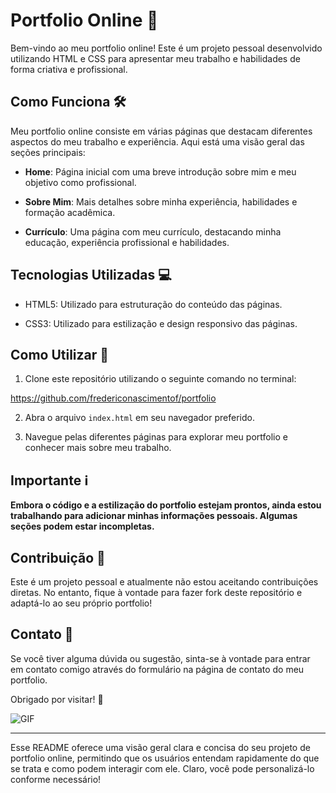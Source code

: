 # Portfolio Online 🚀

Bem-vindo ao meu portfolio online! Este é um projeto pessoal desenvolvido utilizando HTML e CSS para apresentar meu trabalho e habilidades de forma criativa e profissional.

## Como Funciona 🛠️

Meu portfolio online consiste em várias páginas que destacam diferentes aspectos do meu trabalho e experiência. Aqui está uma visão geral das seções principais:

- **Home**: Página inicial com uma breve introdução sobre mim e meu objetivo como profissional.
  
- **Sobre Mim**: Mais detalhes sobre minha experiência, habilidades e formação acadêmica.
  
- **Currículo**: Uma página com meu currículo, destacando minha educação, experiência profissional e habilidades.

## Tecnologias Utilizadas 💻

- HTML5: Utilizado para estruturação do conteúdo das páginas.
  
- CSS3: Utilizado para estilização e design responsivo das páginas.

## Como Utilizar 🚀

1. Clone este repositório utilizando o seguinte comando no terminal:

https://github.com/fredericonascimentof/portfolio


2. Abra o arquivo `index.html` em seu navegador preferido.

3. Navegue pelas diferentes páginas para explorar meu portfolio e conhecer mais sobre meu trabalho.

## Importante ℹ️

**Embora o código e a estilização do portfolio estejam prontos, ainda estou trabalhando para adicionar minhas informações pessoais. Algumas seções podem estar incompletas.**

## Contribuição 🤝

Este é um projeto pessoal e atualmente não estou aceitando contribuições diretas. No entanto, fique à vontade para fazer fork deste repositório e adaptá-lo ao seu próprio portfolio!

## Contato 📧

Se você tiver alguma dúvida ou sugestão, sinta-se à vontade para entrar em contato comigo através do formulário na página de contato do meu portfolio.

Obrigado por visitar! 🌟

![GIF](https://media1.giphy.com/media/v1.Y2lkPTc5MGI3NjExeXZ0cTUwbWoyaGlscjB2b3M5MGF5NDJmMDl3a2Jwa2hrY293MGRoMyZlcD12MV9pbnRlcm5hbF9naWZfYnlfaWQmY3Q9Zw/xUOxfg0ESyhKOv4Vva/giphy.gif)

---

Esse README oferece uma visão geral clara e concisa do seu projeto de portfolio online, permitindo que os usuários entendam rapidamente do que se trata e como podem interagir com ele. Claro, você pode personalizá-lo conforme necessário!
